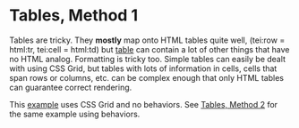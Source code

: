 # Tables, Method 1
Tables are tricky. They **mostly** map onto HTML tables quite well, (tei:row = html:tr, tei:cell = html:td) but [table](https://tei-c.org/release/doc/tei-p5-doc/en/html/ref-table.html) can contain a lot of other things that have no HTML analog. Formatting is tricky too. Simple tables can easily be dealt with using CSS Grid, but tables with lots of information in cells, cells that span rows or columns, etc. can be complex enough that only HTML tables can guarantee correct rendering.

This [example](https://tei-c.org/release/doc/tei-p5-doc/en/html/ref-table.html#index-egXML-d53e118259) uses CSS Grid and no behaviors. See [Tables, Method 2](#table-2) for the same example using behaviors.
